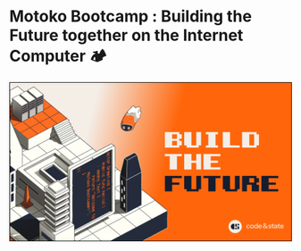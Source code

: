 # Motoko Bootcamp : Building the Future together on the Internet Computer 🏕️



<p align="center"> <img src="https://github.com/motoko-bootcamp/.github/blob/main/03.png" style="border: 1px solid black;"> </p>
